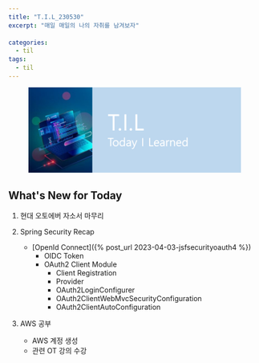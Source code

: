 ```yaml
---
title: "T.I.L_230530"
excerpt: "매일 매일의 나의 자취를 남겨보자"

categories:
  - til
tags:
  - til
---
```

<figure>
    <img src="/assets/images/til_image.png">
</figure>

## What's New for  Today   

1. 현대 오토에버 자소서 마무리

2. Spring Security Recap
    - [OpenId Connect]({% post_url 2023-04-03-jsfsecurityoauth4 %})
        - OIDC Token
        - OAuth2 Client Module
            - Client Registration
            - Provider
            - OAuth2LoginConfigurer
            - OAuth2ClientWebMvcSecurityConfiguration
            - OAuth2ClientAutoConfiguration
  
3. AWS 공부
    - AWS 계정 생성
    - 관련 OT 강의 수강


  